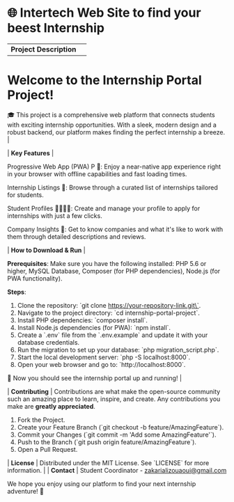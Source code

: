 # 🌐 Intertech Web Site to find your beest Internship 

|    |   |
|----|---|
| **Project Description** | 
   

# Welcome to the Internship Portal Project! 

🎓 This project is a comprehensive web platform that connects students with exciting internship opportunities. With a sleek, modern design and a robust backend, our platform makes finding the perfect internship a breeze. |

| **Key Features** |

 Progressive Web App (PWA) 
P
📲: Enjoy a near-native app experience right in your browser with offline capabilities and fast loading times.

 Internship Listings 📃: Browse through a curated list of internships tailored for students.
 
 Student Profiles 👩‍🎓👨‍🎓: Create and manage your profile to apply for internships with just a few clicks.
  
 Company Insights 🏢: Get to know companies and what it's like to work with them through detailed descriptions and reviews. 

| **How to Download & Run** | 

**Prerequisites**: Make sure you have the following installed: PHP 5.6 or higher, MySQL Database, Composer (for PHP dependencies), Node.js (for PWA functionality).

 **Steps**:
 
1. Clone the repository: \`git clone https://your-repository-link.git\`. 
2. Navigate to the project directory: \`cd internship-portal-project\`. 
3. Install PHP dependencies: \`composer install\`.
4. Install Node.js dependencies (for PWA): \`npm install\`. 
5. Create a \`.env\` file from the \`.env.example\` and update it with your database credentials. 
6. Run the migration to set up your database: \`php migration_script.php\`.
7. Start the local development server: \`php -S localhost:8000\`.
8. Open your web browser and go to: \`http://localhost:8000\`. 


🎉 Now you should see the internship portal up and running! |

| **Contributing** | Contributions are what make the open-source community such an amazing place to learn, inspire, and create. Any contributions you make are **greatly appreciated**. 

1. Fork the Project.
2. Create your Feature Branch (\`git checkout -b feature/AmazingFeature\`). 
3. Commit your Changes (\`git commit -m 'Add some AmazingFeature'\`). 
4. Push to the Branch (\`git push origin feature/AmazingFeature\`). 
5. Open a Pull Request. 

| **License** | Distributed under the MIT License. See \`LICENSE\` for more information. |
| **Contact** | Student Coordinator - [zakarializouaoui@gmail.com](mailto:zakarializouaoui@gmail.com) 
 
We hope you enjoy using our platform to find your next internship adventure! 🚀
